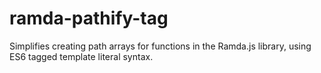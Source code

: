 # ramda-pathify-tag
Simplifies creating path arrays for functions in the Ramda.js library, using ES6 tagged template literal syntax.
